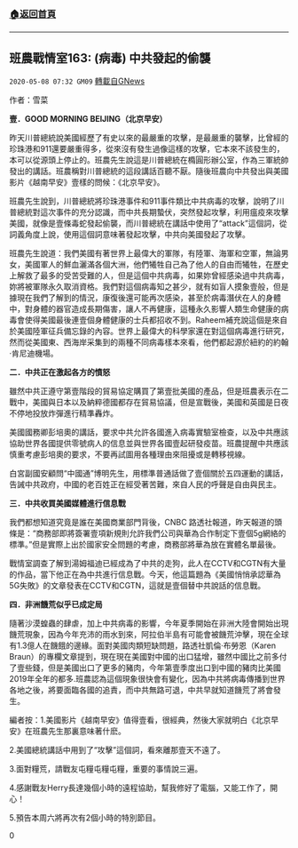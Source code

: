 ###  [:house:返回首頁](https://github.com/ourhimalayas/txt)
---

## 班農戰情室163: (病毒) 中共發起的偷襲
`2020-05-08 07:32 GM09` [轉載自GNews](https://gnews.org/zh-hant/197272/)

作者：雪菜

**壹．****GOOD MORNING BEIJING****（北京早安）**

昨天川普總統說美國經歷了有史以來的最嚴重的攻擊，是最嚴重的襲擊，比曾經的珍珠港和911還要嚴重得多，從來沒有發生過像這樣的攻擊，它本來不該發生的，本可以從源頭上停止的。班農先生說這是川普總統在橢圓形辦公室，作為三軍統帥發出的講話。班農稱對川普總統的這段講話百聽不厭。隨後班農向中共發出與美國影片《越南早安》壹樣的問候：《北京早安》。

班農先生說到，川普總統將珍珠港事件和911事件類比中共病毒的攻擊，說明了川普總統對這次事件的充分認識，而中共長期蟄伏，突然發起攻擊，利用瘟疫來攻擊美國，就像是壹條毒蛇發起偷襲，而川普總統在講話中使用了“attack”這個詞，從詞義角度上說，使用這個詞意味著發起攻擊，中共向美國發起了攻擊。

班農先生說道：我們美國有著世界上最偉大的軍隊，有陸軍、海軍和空軍，無論男女，美國軍人的鮮血灑滿各個大洲，他們犧牲自己為了他人的自由而犧牲，在歷史上解救了最多的受苦受難的人，但是這個中共病毒，如果妳曾經感染過中共病毒，妳將被軍隊永久取消資格。我們對這個病毒知之甚少，就有如盲人摸象壹般，但是據現在我們了解到的情況，康復後還可能再次感染，甚至於病毒潛伏在人的身體中，對身體的器官造成長期傷害，讓人不再健康，這種永久影響人類生命健康的病毒會使得美國最後連壹個身體健康的士兵都招收不到。Raheem補充說這個是來自於美國陸軍征兵備忘錄的內容。世界上最偉大的科學家還在對這個病毒進行研究，然而從美國東、西海岸采集到的兩種不同病毒樣本來看，他們都起源於紐約的約翰·肯尼迪機場。

**二．中共正在激起各方的憤怒**

雖然中共正遵守第壹階段的貿易協定購買了第壹批美國的產品，但是班農表示在二戰中，美國與日本以及納粹德國都存在貿易協議，但是宣戰後，美國和英國是日夜不停地投放炸彈進行精準轟炸。

美國國務卿彭培奧的講話，要求中共允許各國進入病毒實驗室檢查，以及中共應該協助世界各國提供零號病人的信息並與世界各國壹起研發疫苗。班農提醒中共應該慎重考慮彭培奧的要求，不要再試圖用各種理由來阻擾或是轉移視線。

白宮副國安顧問“中國通”博明先生，用標準普通話做了壹個關於五四運動的講話，告誡中共政府，中國的老百姓正在經受著苦難，來自人民的呼聲是自由與民主。

**三．中共收買美國媒體進行信息戰**

我們都想知道究竟是誰在美國商業部門背後，CNBC 路透社報道，昨天報道的頭條是：“商務部即將簽署壹項新規則允許我們公司與華為合作制定下壹個5g網絡的標準。”但是實際上出於國家安全問題的考慮，商務部將華為放在實體名單最後。

戰情室調查了解到湯姆福迪已經成為了中共的走狗，此人在CCTV和CGTN有大量的作品，當下他正在為中共進行信息戰。今天，他這篇題為《美國悄悄承認華為5G失敗》的文章發表在CCTV和CGTN，這就是壹個替中共說話的信息戰。

**四．非洲饑荒似乎已成定局**

隨著沙漠蝗蟲的肆虐，加上中共病毒的影響，今年夏季開始在非洲大陸會開始出現饑荒現象，因為今年充沛的雨水到來，阿拉伯半島有可能會被饑荒沖擊，現在全球有1.3億人在饑餓的邊緣。面對美國肉類短缺問題，路透社凱倫·布勞恩（Karen Braun）的專欄文章提到，現在現在美國對中國的出口猛增，雖然中國比之前多付了壹些錢，但是美國出口了更多的豬肉，今年第壹季度出口到中國的豬肉比美國2019年全年的都多.班農認為這個現象很快會有變化，因為中共將病毒傳播到世界各地之後，將要面臨各國的追責，而中共無路可退，中共早就知道饑荒了將會發生。

編者按：1.美國影片《越南早安》值得壹看，很經典，然後大家就明白《北京早安》在班農先生那裏意味著什麽。

2.美國總統講話中用到了“攻擊”這個詞，看來離那壹天不遠了。

3.面對糧荒，請戰友屯糧屯糧屯糧，重要的事情說三遍。

4.感謝戰友Herry長達幾個小時的遠程協助，幫我修好了電腦，又能工作了，開心！

5.預告本周六將再次有2個小時的特別節目。

0
